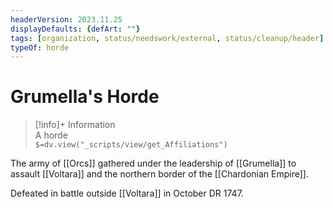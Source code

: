```yaml
---
headerVersion: 2023.11.25
displayDefaults: {defArt: ""}
tags: [organization, status/needswork/external, status/cleanup/header]
typeOf: horde
---
```

# Grumella's Horde
>[!info]+ Information  
> A horde  
> `$=dv.view("_scripts/view/get_Affiliations")`

The army of [[Orcs]] gathered under the leadership of [[Grumella]] to assault [[Voltara]] and the northern border of the [[Chardonian Empire]]. 

Defeated in battle outside [[Voltara]] in October DR 1747. 